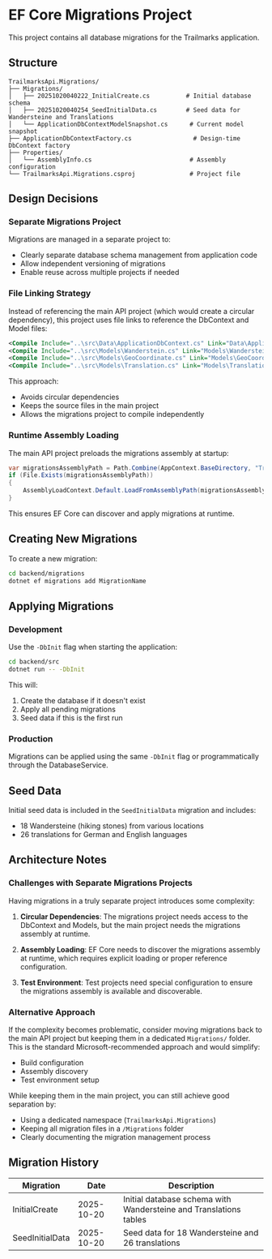 # EF Core Migrations Project

This project contains all database migrations for the Trailmarks application.

## Structure

```
TrailmarksApi.Migrations/
├── Migrations/
│   ├── 20251020040222_InitialCreate.cs          # Initial database schema
│   ├── 20251020040254_SeedInitialData.cs        # Seed data for Wandersteine and Translations
│   └── ApplicationDbContextModelSnapshot.cs      # Current model snapshot
├── ApplicationDbContextFactory.cs                 # Design-time DbContext factory
├── Properties/
│   └── AssemblyInfo.cs                           # Assembly configuration
└── TrailmarksApi.Migrations.csproj               # Project file
```

## Design Decisions

### Separate Migrations Project

Migrations are managed in a separate project to:
- Clearly separate database schema management from application code
- Allow independent versioning of migrations
- Enable reuse across multiple projects if needed

### File Linking Strategy

Instead of referencing the main API project (which would create a circular dependency), this project uses file links to reference the DbContext and Model files:

```xml
<Compile Include="..\src\Data\ApplicationDbContext.cs" Link="Data\ApplicationDbContext.cs" />
<Compile Include="..\src\Models\Wanderstein.cs" Link="Models\Wanderstein.cs" />
<Compile Include="..\src\Models\GeoCoordinate.cs" Link="Models\GeoCoordinate.cs" />
<Compile Include="..\src\Models\Translation.cs" Link="Models\Translation.cs" />
```

This approach:
- Avoids circular dependencies
- Keeps the source files in the main project
- Allows the migrations project to compile independently

### Runtime Assembly Loading

The main API project preloads the migrations assembly at startup:

```csharp
var migrationsAssemblyPath = Path.Combine(AppContext.BaseDirectory, "TrailmarksApi.Migrations.dll");
if (File.Exists(migrationsAssemblyPath))
{
    AssemblyLoadContext.Default.LoadFromAssemblyPath(migrationsAssemblyPath);
}
```

This ensures EF Core can discover and apply migrations at runtime.

## Creating New Migrations

To create a new migration:

```bash
cd backend/migrations
dotnet ef migrations add MigrationName
```

## Applying Migrations

### Development

Use the `-DbInit` flag when starting the application:

```bash
cd backend/src
dotnet run -- -DbInit
```

This will:
1. Create the database if it doesn't exist
2. Apply all pending migrations
3. Seed data if this is the first run

### Production

Migrations can be applied using the same `-DbInit` flag or programmatically through the DatabaseService.

## Seed Data

Initial seed data is included in the `SeedInitialData` migration and includes:
- 18 Wandersteine (hiking stones) from various locations
- 26 translations for German and English languages

## Architecture Notes

### Challenges with Separate Migrations Projects

Having migrations in a truly separate project introduces some complexity:

1. **Circular Dependencies**: The migrations project needs access to the DbContext and Models, but the main project needs the migrations assembly at runtime.

2. **Assembly Loading**: EF Core needs to discover the migrations assembly at runtime, which requires explicit loading or proper reference configuration.

3. **Test Environment**: Test projects need special configuration to ensure the migrations assembly is available and discoverable.

### Alternative Approach

If the complexity becomes problematic, consider moving migrations back to the main API project but keeping them in a dedicated `Migrations/` folder. This is the standard Microsoft-recommended approach and would simplify:
- Build configuration
- Assembly discovery
- Test environment setup

While keeping them in the main project, you can still achieve good separation by:
- Using a dedicated namespace (`TrailmarksApi.Migrations`)
- Keeping all migration files in a `/Migrations` folder
- Clearly documenting the migration management process

## Migration History

| Migration | Date | Description |
|-----------|------|-------------|
| InitialCreate | 2025-10-20 | Initial database schema with Wandersteine and Translations tables |
| SeedInitialData | 2025-10-20 | Seed data for 18 Wandersteine and 26 translations |
